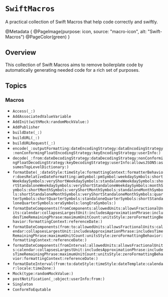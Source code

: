 #  ``SwiftMacros``

A practical collection of Swift Macros that help code correctly and swiftly.

@Metadata {
    @PageImage(purpose: icon, source: "macro-icon",  alt: "Swift-Macros")
    @PageColor(green)
}

## Overview

This collection of Swift Macros aims to remove boilerplate code by automatically generating needed code for a rich set of purposes.

## Topics

### Macros

- ``Access(_:)``
- ``AddAssociatedValueVariable``
- ``AddInit(withMock:randomMockValue:)``
- ``AddPublisher``
- ``buildDate(_:)``
- ``buildURL(_:)``
- ``buildURLRequest(_:)``
- ``encode(_:outputFormatting:dateEncodingStrategy:dataEncodingStrategy:nonConformingFloatEncodingStrategy:keyEncodingStrategy:userInfo:)``
- ``decode(_:from:dateDecodingStrategy:dataDecodingStrategy:nonConformingFloatDecodingStrategy:keyDecodingStrategy:userInfo:allowsJSON5:assumesTopLevelDictionary:)``
- ``formatDate(_:dateStyle:timeStyle:formattingContext:formatterBehavior:doesRelativeDateFormatting:amSymbol:pmSymbol:weekdaySymbols:shortWeekdaySymbols:veryShortWeekdaySymbols:standaloneWeekdaySymbols:shortStandaloneWeekdaySymbols:veryShortStandaloneWeekdaySymbols:monthSymbols:shortMonthSymbols:veryShortMonthSymbols:standaloneMonthSymbols:shortStandaloneMonthSymbols:veryShortStandaloneMonthSymbols:quarterSymbols:shortQuarterSymbols:standaloneQuarterSymbols:shortStandaloneQuarterSymbols:eraSymbols:longEraSymbols:)``
- ``formatDateComponents(fromComponents:allowedUnits:allowsFractionalUnits:calendar:collapsesLargestUnit:includesApproximationPhrase:includesTimeRemainingPhrase:maximumUnitCount:unitsStyle:zeroFormattingBehavior:formattingContext:referenceDate:)``
- ``formatDateComponents(from:to:allowedUnits:allowsFractionalUnits:calendar:collapsesLargestUnit:includesApproximationPhrase:includesTimeRemainingPhrase:maximumUnitCount:unitsStyle:zeroFormattingBehavior:formattingContext:referenceDate:)``
- ``formatDateComponents(fromInterval:allowedUnits:allowsFractionalUnits:calendar:collapsesLargestUnit:includesApproximationPhrase:includesTimeRemainingPhrase:maximumUnitCount:unitsStyle:zeroFormattingBehavior:formattingContext:referenceDate:)``
- ``formatDateInterval(from:to:dateStyle:timeStyle:dateTemplate:calendar:locale:timeZone:)``
- ``Mock(type:randomMockValue:)``
- ``postNotification(_:object:userInfo:from:)``
- ``Singleton``
- ``ConformToEqutable``

